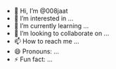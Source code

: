 - 👋 Hi, I’m @008jaat
- 👀 I’m interested in ...
- 🌱 I’m currently learning ...
- 💞️ I’m looking to collaborate on ...
- 📫 How to reach me ...
- 😄 Pronouns: ...
- ⚡ Fun fact: ...

<!---
008jaat/008jaat is a ✨ special ✨ repository because its `README.md` (this file) appears on your GitHub profile.
You can click the Preview link to take a look at your changes.
--->
